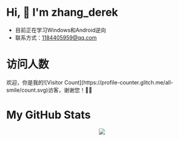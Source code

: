 # Hi, 👋 I'm zhang_derek
- 目前正在学习Windows和Android逆向
- 联系方式：1184405959@qq.com

# 访问人数
<p>欢迎，你是我的![Visitor Count](https://profile-counter.glitch.me/all-smile/count.svg)访客，谢谢您！🎉🎉</p>


# My GitHub Stats

<div align="center"> <img src="https://github-readme-stats.vercel.app/api?username=derek-zhang123&show_icons=true&theme=tokyonight" /> </div>




